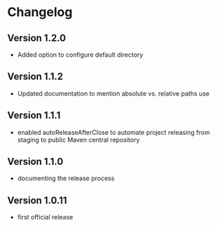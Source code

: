 # Changelog

## Version 1.2.0
- Added option to configure default directory

## Version 1.1.2
- Updated documentation to mention absolute vs. relative paths use

## Version 1.1.1
- enabled autoReleaseAfterClose to automate project releasing from staging to public Maven central repository

## Version 1.1.0
- documenting the release process

## Version 1.0.11
- first official release